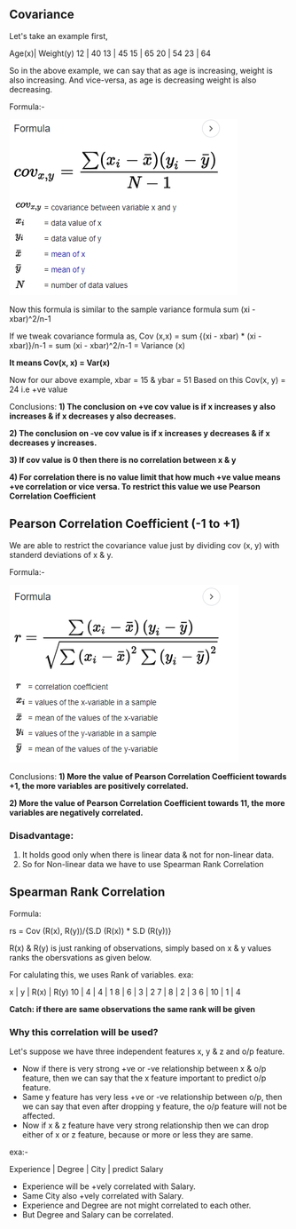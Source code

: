 ## Covariance

Let's take an example first,

Age(x)|   Weight(y)
12    |    40 
13    |    45
15    |    65
20    |    54
23    |    64

So in the above example, we can say that as age is increasing, weight is also increasing.
And vice-versa, as age is decreasing weight is also decreasing.

Formula:- 

![Alt text](image-2.png)

Now this formula is similar to the sample variance formula sum (xi - xbar)^2/n-1

If we tweak covariance formula as,
Cov (x,x) = sum {(xi - xbar) * (xi - xbar)}/n-1
          = sum (xi - xbar)^2/n-1 
          = Variance (x)

**It means Cov(x, x) = Var(x)**

Now for our above example, xbar = 15 & ybar = 51
Based on this Cov(x, y) = 24 i.e +ve value

Conclusions:
**1) The conclusion on +ve cov value is if x increases y also increases & if x decreases y also decreases.**

**2) The conclusion on -ve cov value is if x increases y decreases & if x decreases y increases.**

**3) If cov value is 0 then there is no correlation between x & y**

**4) For correlation there is no value limit that how much +ve value means +ve correlation or vice versa. To restrict this value we use Pearson Correlation Coefficient**


## Pearson Correlation Coefficient (-1 to +1)
We are able to restrict the covariance value just by dividing cov (x, y) with standerd deviations of x & y.

Formula:- 

![Alt text](image-3.png)

Conclusions:
**1) More the value of Pearson Correlation Coefficient towards +1, the more variables are positively correlated.**

**2) More the value of Pearson Correlation Coefficient towards 11, the more variables are negatively correlated.**


### **Disadvantage**:
1) It holds good only when there is linear data & not for non-linear data.
2) So for Non-linear data we have to use Spearman Rank Correlation


## Spearman Rank Correlation

Formula:

rs = Cov (R(x), R(y))/{S.D (R(x)) * S.D (R(y))}

R(x) & R(y) is just ranking of observations, simply based on x & y values ranks the obersvations as given below.

For calulating this, we uses Rank of variables.
exa:

 x    |    y    |  R(x)   | R(y)
10    |    4    |    4    |  1
8     |    6    |    3    |  2
7     |    8    |    2    |  3
6     |    10   |    1    |  4

**Catch: if there are same observations the same rank will be given**


### **Why this correlation will be used?**

Let's suppose we have three independent features x, y & z and o/p feature.
- Now if there is very strong +ve or -ve relationship between x & o/p feature, then we can say that the x feature important to predict o/p feature.
- Same y feature has very less +ve or -ve relationship between o/p, then we can say that even after dropping y feature, the o/p feature will not be affected.
- Now if x & z feature have very strong relationship then we can drop either of x or z feature, because or more or less they are same.

exa:-  

 Experience  |  Degree  |  City |    predict Salary

- Experience will be +vely correlated with Salary.
- Same City also +vely correlated with Salary.
- Experience and Degree are not might correlated to each other.
- But Degree and Salary can be correlated.